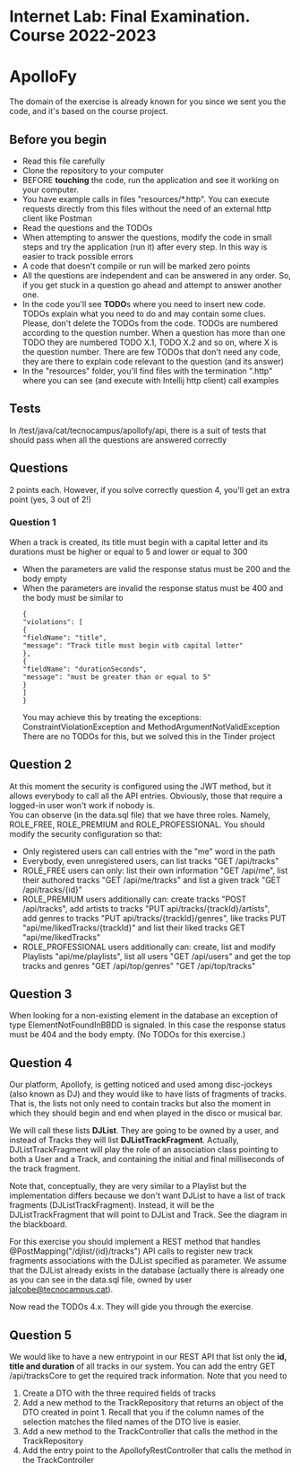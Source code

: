 # Internet Lab: Final Examination. Course 2022-2023
# ApolloFy

The domain of the exercise is already known for you since we sent you the code, and it's based on the course project. 

## Before you begin
* Read this file carefully
* Clone the repository to your computer
* BEFORE **touching** the code, run the application and see it working on your computer.
* You have example calls in files "resources/*.http". You can execute requests directly from this files without the need of an external http client like Postman
* Read the questions and the TODOs
* When attempting to answer the questions, modify the code in small steps and try the application (run it) after every step. In this way is easier to track possible errors
* A code that doesn't compile or run will be marked zero points
* All the questions are independent and can be answered in any order. So, if you get stuck in a question go ahead and attempt to answer another one.
* In the code you'll see **TODO**s where you need to insert new code. TODOs explain what you need to do and may contain some clues. Please,
  don't delete the TODOs from the code. TODOs are numbered according to the question number. When a question has more than one TODO they are
  numbered TODO X.1, TODO X.2 and so on, where X is the question number. There are few TODOs that don't need any code, they are there to explain code relevant to the question (and its answer)
* In the "resources" folder, you'll find files with the termination ".http" where you can see (and execute with Intellij http client) call examples

## Tests
In /test/java/cat/tecnocampus/apollofy/api, there is a suit of tests that should pass when all the questions are answered correctly

## Questions
2 points each.
However, if you solve correctly question 4, you'll get an extra point (yes, 3 out of 2!)
### Question 1 
When a track is created, its title must begin with a capital letter and its durations must be higher or equal to 5 and lower or equal to 300
* When the parameters are valid the response status must be 200 and the body empty
* When the parameters are invalid the response status must be 400 and the body must be similar to
  ```
  {
  "violations": [
  {
  "fieldName": "title",
  "message": "Track title must begin witb capital letter"
  },
  {
  "fieldName": "durationSeconds",
  "message": "must be greater than or equal to 5"
  }
  ]
  }
  ```
  You may achieve this by treating the exceptions: ConstraintViolationException and MethodArgumentNotValidException  
  There are no TODOs for this, but we solved this in the Tinder project

## Question 2
  At this moment the security is configured using the JWT method, but it allows everybody to call all the API entries. Obviously, those
  that require a logged-in user won't work if nobody is.  
  You can observe (in the data.sql file) that we have three roles. Namely, ROLE_FREE, ROLE_PREMIUM and ROLE_PROFESSIONAL. You should modify
  the security configuration so that:
* Only registered users can call entries with the "me" word in the path
* Everybody, even unregistered users, can list tracks "GET /api/tracks"
* ROLE_FREE users can only: list their own information "GET /api/me", list their authored tracks "GET /api/me/tracks" and list a given track
  "GET /api/tracks/{id}"
* ROLE_PREMIUM users additionally can: create tracks "POST /api/tracks", add artists to tracks "PUT api/tracks/{trackId}/artists",  
  add genres to tracks "PUT api/tracks/{trackId}/genres", like tracks PUT "api/me/likedTracks/{trackId}" and list their liked tracks
  GET "api/me/likedTracks"
* ROLE_PROFESSIONAL users additionally can: create, list and modify Playlists "api/me/playlists", list all users "GET /api/users" and get
  the top tracks and genres "GET /api/top/genres" "GET /api/top/tracks"

## Question 3
When looking for a non-existing element in the database an exception of type ElementNotFoundInBBDD is signaled. In this
  case the response status must be 404 and the body empty.
(No TODOs for this exercise.)

## Question 4
Our platform, Apollofy, is getting noticed and used among disc-jockeys (also known as DJ) and they would like to have lists of fragments of tracks.
That is, the lists not only need to contain tracks but also the moment in which they should begin and end when played in the disco or musical bar.

We will call these lists **DJList**. They are going to be owned by a user, and instead of Tracks they will list **DJListTrackFragment**. Actually,
DJListTrackFragment will play the role of an association class pointing to both a User and a Track, and containing the initial and final 
milliseconds of the track fragment.

Note that, conceptually, they are very similar to a Playlist but the implementation differs because we don't want DJList to 
have a list of track fragments (DJListTrackFragment). Instead, it will be the DJListTrackFragment that will point to DJList and Track. 
See the diagram in the blackboard.

For this exercise you should implement a REST method that handles @PostMapping("/djlist/{id}/tracks") API calls to register new track
fragments associations with the DJList specified as parameter. We assume that the DJList already exists in the database 
(actually there is already one as you can see in the data.sql file, owned by user jalcobe@tecnocampus.cat).

Now read the TODOs 4.x. They will gide you through the exercise.

## Question 5 
We would like to have a new entrypoint in our REST API that list only the **id, title and duration** of all tracks in our system. 
You can add the entry GET /api/tracksCore to get the required track information.
Note that you need to
1. Create a DTO with the three required fields of tracks
2. Add a new method to the TrackRepository that returns an object of the DTO created in point 1. Recall that you if the column names of the
selection matches the filed names of the DTO live is easier.
3. Add a new method to the TrackController that calls the method in the TrackRepository
5. Add the entry point to the ApollofyRestController that calls the method in the TrackController




